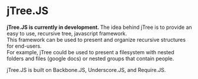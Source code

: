 jTree.JS
========

<b>jTree.JS is currently in development. </b>
The idea behind jTree is to provide an easy to use, recursive tree, javascript framework.  
This framework can be used to present and organize recursive structures for end-users.  
For example, jTree could be used to present a filesystem with nested folders and files (google docs) or 
nested groups that contain people.  

jTree.JS is built on Backbone.JS, Underscore.JS, and Require.JS.

